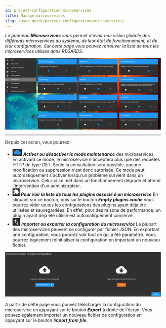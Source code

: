 ```yaml
---
id: project-configuration-microservices
title: Manage microservices
slug: /user-guide/project-configuration/microservices/
---
```


_Le panneau ***Microservices*** vous permet d'avoir une vision globale des différents microservices du système, de leur état de fonctionnement, et de leur configuration. Sur cette page vous pouvez retrouver la liste de tous les microservices utilisés dans REGARDS._

<div align="center">
  <img src="/images/user-documentation/2-project-configuration/microservices/microservices-configure.png" alt="configuration microservices" width="800"/> 
</div>

---

Depuis cet écran, vous pourrez :

- <img src="/images/user-documentation/regards-icons/admin/cloud.png" alt="cloud" height="22"/> <b><i>Activer ou désactiver le mode maintenance</i></b> des microservices. En activant ce mode, le microservice n'acceptera plus que des requêtes HTTP de type GET. Seule la consultation sera possible, aucune modification ou suppression n'est donc autorisée. Ce mode peut automatiquement s'activer lorsqu'un problème survient dans un microservice. Celui-ci se met dans un fonctionnement dégradé et attend l'intervention d'un administrateur.
- <img src="/images/user-documentation/regards-icons/admin/plugins.png" alt="plugins" height="25"/> <b><i>Pour voir la liste de tous les plugins associé à un microservice</i></b> En cliquant sur ce bouton, puis sur le bouton <b><i>Empty plugins cache</i></b> vous pourrez vider toutes les configurations des plugins ayant déjà été utilisées et sauvegardées. En effet, pour des raisons de performance, un plugin ayant déjà été utilisé est automatiquement conservé.
- <img src="/images/user-documentation/regards-icons/admin/import-export.png" alt="import export" height="25"/> <b><i>Importer ou exporter la configuration du microservice</i></b> La plupart des microservices peuvent se configurer par fichier JSON. En exportant une configuration, vous pourrez voir tout ce qui a été paramétré. Vous pourrez également réinitialiser la configuration en important un nouveau fichier.

<div align="center">
  <img src="/images/user-documentation/2-project-configuration/microservices/microservices-import-export.png" alt="configuration microservices" width="800"/> 
</div>

A partir de cette page vous pouvez télécharger la configuration du microservice en appuyant sur le bouton ***Export*** à droite de l'écran.
Vous pouvez également importer un nouveau fichier de configuration en appuyant sur le bouton ***Import from file***.
